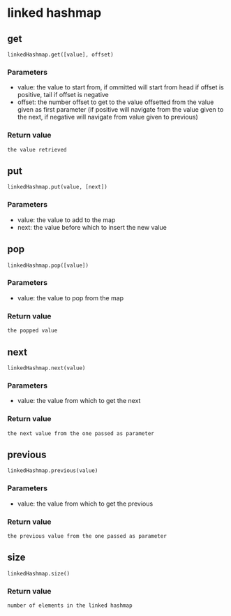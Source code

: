 # linked hashmap

## get
```
linkedHashmap.get([value], offset)
```
### Parameters
- value: the value to start from, if ommitted will start from head if offset is positive, tail if offset is negative
- offset: the number offset to get to the value offsetted from the value given as first parameter (if positive will navigate from the value given to the next, if negative will navigate from value given to previous)

### Return value
    the value retrieved

## put
```
linkedHashmap.put(value, [next])
```
### Parameters
- value: the value to add to the map
- next: the value before which to insert the new value 

## pop
```
linkedHashmap.pop([value])
```
### Parameters
- value: the value to pop from the map
### Return value
    the popped value

## next
```
linkedHashmap.next(value)
```
### Parameters
- value: the value from which to get the next
### Return value
    the next value from the one passed as parameter


## previous
```
linkedHashmap.previous(value)
```
### Parameters
- value: the value from which to get the previous
### Return value
    the previous value from the one passed as parameter

## size
```
linkedHashmap.size()
```
### Return value
    number of elements in the linked hashmap